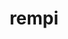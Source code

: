 ---
title: "rempi"
layout: cache
categories: [package, develop]
meta: {"compilers": ["gcc@11.4.0", "intel-oneapi-compilers@2025.1.0"], "num_specs": 19, "num_specs_by_stack": {"e4s": 6, "e4s-neoverse-v2": 6, "e4s-oneapi": 7, "root": 19}, "oss": ["ubuntu22.04"], "platforms": ["linux"], "stacks": ["e4s", "e4s-neoverse-v2", "e4s-oneapi", "root"], "targets": ["neoverse_v2", "x86_64_v3"], "versions": ["1.1.0"]}
spec_details: [{"compiler": "gcc@11.4.0", "hash": "3jntggvs7nknymzbjmhvtjltamqhfdcn", "os": "ubuntu22.04", "platform": "linux", "size": "-", "stacks": ["e4s", "root"], "target": "x86_64_v3", "variants": ["build_system=autotools", "patches:=2296f83"], "versions": ["1.1.0"]}, {"compiler": "gcc@11.4.0", "hash": "4mjpj6ooufrchnfiidho7hm4mhjiirdv", "os": "ubuntu22.04", "platform": "linux", "size": "-", "stacks": ["e4s-neoverse-v2", "root"], "target": "neoverse_v2", "variants": ["build_system=autotools", "patches:=2296f83"], "versions": ["1.1.0"]}, {"compiler": "gcc@11.4.0", "hash": "5gzvxs5y7u6knp73vupbiohlbotxbnev", "os": "ubuntu22.04", "platform": "linux", "size": "-", "stacks": ["e4s-neoverse-v2", "root"], "target": "neoverse_v2", "variants": ["build_system=autotools", "patches:=2296f83"], "versions": ["1.1.0"]}, {"compiler": "gcc@11.4.0", "hash": "6nnfjpyxqovlw5nbp4lbihaz3e3bjojr", "os": "ubuntu22.04", "platform": "linux", "size": "-", "stacks": ["e4s", "root"], "target": "x86_64_v3", "variants": ["build_system=autotools", "patches:=2296f83"], "versions": ["1.1.0"]}, {"compiler": "gcc@11.4.0", "hash": "7uxs7euio2fsswegyl4pjwddtuxjoeon", "os": "ubuntu22.04", "platform": "linux", "size": "-", "stacks": ["e4s", "root"], "target": "x86_64_v3", "variants": ["build_system=autotools", "patches:=2296f83"], "versions": ["1.1.0"]}, {"compiler": "intel-oneapi-compilers@2025.1.0", "hash": "abdedbxkse6gy5du4mx25com3twkcw7u", "os": "ubuntu22.04", "platform": "linux", "size": "-", "stacks": ["e4s-oneapi", "root"], "target": "x86_64_v3", "variants": ["build_system=autotools", "patches:=2296f83"], "versions": ["1.1.0"]}, {"compiler": "intel-oneapi-compilers@2025.1.0", "hash": "bgkaorherfrfc42x2y4deictzpcs5egi", "os": "ubuntu22.04", "platform": "linux", "size": "-", "stacks": ["e4s-oneapi", "root"], "target": "x86_64_v3", "variants": ["build_system=autotools", "patches:=2296f83"], "versions": ["1.1.0"]}, {"compiler": "intel-oneapi-compilers@2025.1.0", "hash": "cjlzeyclgnxce2ngdktm6fe74uxtrlsk", "os": "ubuntu22.04", "platform": "linux", "size": "-", "stacks": ["e4s-oneapi", "root"], "target": "x86_64_v3", "variants": ["build_system=autotools", "patches:=2296f83"], "versions": ["1.1.0"]}, {"compiler": "gcc@11.4.0", "hash": "dizetfrrskhja2f44n2szlgt44jxjqm3", "os": "ubuntu22.04", "platform": "linux", "size": "-", "stacks": ["e4s-neoverse-v2", "root"], "target": "neoverse_v2", "variants": ["build_system=autotools", "patches:=2296f83"], "versions": ["1.1.0"]}, {"compiler": "intel-oneapi-compilers@2025.1.0", "hash": "frdsppigbp3t63l2dm4tk327einagwxr", "os": "ubuntu22.04", "platform": "linux", "size": "-", "stacks": ["e4s-oneapi", "root"], "target": "x86_64_v3", "variants": ["build_system=autotools", "patches:=2296f83"], "versions": ["1.1.0"]}, {"compiler": "gcc@11.4.0", "hash": "hlbipngmfhf4527yepecudt2sl5ei7lz", "os": "ubuntu22.04", "platform": "linux", "size": "-", "stacks": ["e4s-neoverse-v2", "root"], "target": "neoverse_v2", "variants": ["build_system=autotools", "patches:=2296f83"], "versions": ["1.1.0"]}, {"compiler": "gcc@11.4.0", "hash": "jpizvdr3r2ubxvvjysu5m5mfh6efmg7c", "os": "ubuntu22.04", "platform": "linux", "size": "-", "stacks": ["e4s", "root"], "target": "x86_64_v3", "variants": ["build_system=autotools", "patches:=2296f83"], "versions": ["1.1.0"]}, {"compiler": "intel-oneapi-compilers@2025.1.0", "hash": "koqoepyucbhfdgcffzswx7gcspocxubi", "os": "ubuntu22.04", "platform": "linux", "size": "-", "stacks": ["e4s-oneapi", "root"], "target": "x86_64_v3", "variants": ["build_system=autotools", "patches:=2296f83"], "versions": ["1.1.0"]}, {"compiler": "gcc@11.4.0", "hash": "krgoomt3u545y2yxjzy2hkrwaqwcasbu", "os": "ubuntu22.04", "platform": "linux", "size": "-", "stacks": ["e4s", "root"], "target": "x86_64_v3", "variants": ["build_system=autotools", "patches:=2296f83"], "versions": ["1.1.0"]}, {"compiler": "gcc@11.4.0", "hash": "ksrvnjmvfi53ldryolbss5t6auloqpap", "os": "ubuntu22.04", "platform": "linux", "size": "-", "stacks": ["e4s-neoverse-v2", "root"], "target": "neoverse_v2", "variants": ["build_system=autotools", "patches:=2296f83"], "versions": ["1.1.0"]}, {"compiler": "gcc@11.4.0", "hash": "m4wyheuaxntyogvqr5konmr4iv675n2q", "os": "ubuntu22.04", "platform": "linux", "size": "-", "stacks": ["e4s-neoverse-v2", "root"], "target": "neoverse_v2", "variants": ["build_system=autotools", "patches:=2296f83"], "versions": ["1.1.0"]}, {"compiler": "intel-oneapi-compilers@2025.1.0", "hash": "rck3rbo53i7qf7dsxmcs2wn3ctqhqecp", "os": "ubuntu22.04", "platform": "linux", "size": "-", "stacks": ["e4s-oneapi", "root"], "target": "x86_64_v3", "variants": ["build_system=autotools", "patches:=2296f83"], "versions": ["1.1.0"]}, {"compiler": "intel-oneapi-compilers@2025.1.0", "hash": "rmgftukapw7k53v3xcgtglomylfxkvjk", "os": "ubuntu22.04", "platform": "linux", "size": "-", "stacks": ["e4s-oneapi", "root"], "target": "x86_64_v3", "variants": ["build_system=autotools", "patches:=2296f83"], "versions": ["1.1.0"]}, {"compiler": "gcc@11.4.0", "hash": "rpurtwaxik4orf64ffer7h4j23bxxkrj", "os": "ubuntu22.04", "platform": "linux", "size": "-", "stacks": ["e4s", "root"], "target": "x86_64_v3", "variants": ["build_system=autotools", "patches:=2296f83"], "versions": ["1.1.0"]}]
---